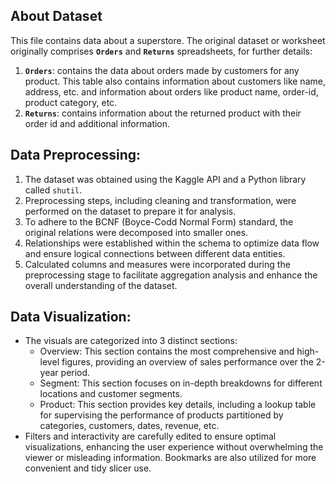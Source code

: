 ## About Dataset
This file contains data about a superstore. The original dataset or worksheet originally comprises **`Orders`** and  **`Returns`** spreadsheets, for further details:

1. **`Orders`**: contains the data about orders made by customers for any product. This table also contains information about customers like name, address, etc. and information about orders like product name, order-id, product category, etc.
2. **`Returns`**: contains information about the returned product with their order id and additional information.

## Data Preprocessing: 
1. The dataset was obtained using the Kaggle API and a Python library called `shutil`.
2. Preprocessing steps, including cleaning and transformation, were performed on the dataset to prepare it for analysis.
3. To adhere to the BCNF (Boyce-Codd Normal Form) standard, the original relations were decomposed into smaller ones.
4. Relationships were established within the schema to optimize data flow and ensure logical connections between different data entities.
5. Calculated columns and measures were incorporated during the preprocessing stage to facilitate aggregation analysis and enhance the overall understanding of the dataset.

## Data Visualization:
- The visuals are categorized into 3 distinct sections:
  + Overview: This section contains the most comprehensive and high-level figures, providing an overview of sales performance over the 2-year period.
  + Segment: This section focuses on in-depth breakdowns for different locations and customer segments.
  + Product: This section provides key details, including a lookup table for supervising the performance of products partitioned by categories, customers, dates, revenue, etc.
- Filters and interactivity are carefully edited to ensure optimal visualizations, enhancing the user experience without overwhelming the viewer or misleading information. Bookmarks are also utilized for more convenient and tidy slicer use.